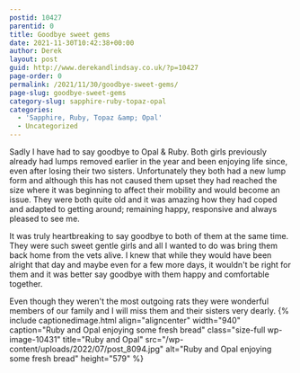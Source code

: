 ```yaml
---
postid: 10427
parentid: 0
title: Goodbye sweet gems
date: 2021-11-30T10:42:38+00:00
author: Derek
layout: post
guid: http://www.derekandlindsay.co.uk/?p=10427
page-order: 0
permalink: /2021/11/30/goodbye-sweet-gems/
page-slug: goodbye-sweet-gems
category-slug: sapphire-ruby-topaz-opal
categories:
  - 'Sapphire, Ruby, Topaz &amp; Opal'
  - Uncategorized
---
```

Sadly I have had to say goodbye to Opal & Ruby. Both girls previously already had lumps removed earlier in the year and been enjoying life since, even after losing their two sisters. Unfortunately they both had a new lump form and although this has not caused them upset they had reached the size where it was beginning to affect their mobility and would become an issue. They were both quite old and it was amazing how they had coped and adapted to getting around; remaining happy, responsive and always pleased to see me.

It was truly heartbreaking to say goodbye to both of them at the same time. They were such sweet gentle girls and all I wanted to do was bring them back home from the vets alive. I knew that while they would have been alright that day and maybe even for a few more days, it wouldn't be right for them and it was better say goodbye with them happy and comfortable together.

Even though they weren't the most outgoing rats they were wonderful members of our family and I will miss them and their sisters very dearly. {% include captionedimage.html align="aligncenter" width="940" caption="Ruby and Opal enjoying some fresh bread" class="size-full wp-image-10431" title="Ruby and Opal" src="/wp-content/uploads/2022/07/post_8094.jpg" alt="Ruby and Opal enjoying some fresh bread" height="579" %}